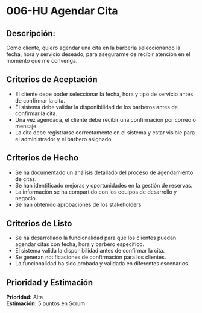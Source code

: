 # 006-HU Agendar Cita

## Descripción:
Como cliente, quiero agendar una cita en la barbería seleccionando la fecha, hora y servicio deseado, para asegurarme de recibir atención en el momento que me convenga.

## Criterios de Aceptación
- El cliente debe poder seleccionar la fecha, hora y tipo de servicio antes de confirmar la cita.
- El sistema debe validar la disponibilidad de los barberos antes de confirmar la cita.
- Una vez agendada, el cliente debe recibir una confirmación por correo o mensaje.
- La cita debe registrarse correctamente en el sistema y estar visible para el administrador y el barbero asignado.

## Criterios de Hecho
- Se ha documentado un análisis detallado del proceso de agendamiento de citas.
- Se han identificado mejoras y oportunidades en la gestión de reservas.
- La información se ha compartido con los equipos de desarrollo y negocio.
- Se han obtenido aprobaciones de los stakeholders.

## Criterios de Listo
- Se ha desarrollado la funcionalidad para que los clientes puedan agendar citas con fecha, hora y barbero específico.
- El sistema valida la disponibilidad antes de confirmar la cita.
- Se generan notificaciones de confirmación para los clientes.
- La funcionalidad ha sido probada y validada en diferentes escenarios.

## Prioridad y Estimación
**Prioridad:** Alta  
**Estimación:** 5 puntos en Scrum
